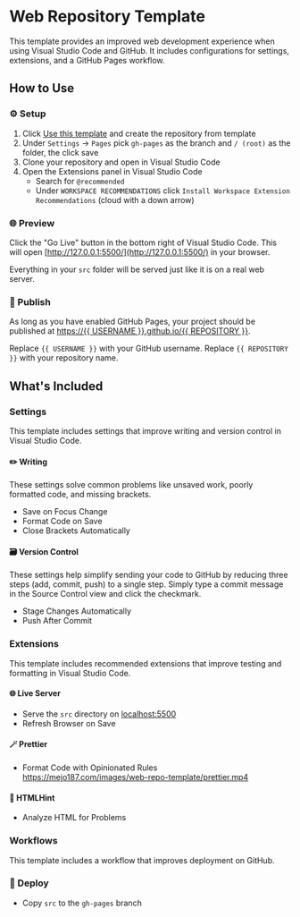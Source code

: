 # Web Repository Template

This template provides an improved web development experience when using Visual Studio Code and GitHub. It includes configurations for settings, extensions, and a GitHub Pages workflow.

## How to Use

### ⚙️ Setup

1. Click [Use this template](https://github.com/ansipes/mejo-web-template) and create the repository from template
2. Under `Settings` -> `Pages` pick `gh-pages` as the branch and `/ (root)` as the folder, the click save
3. Clone your repository and open in Visual Studio Code
4. Open the Extensions panel in Visual Studio Code
   - Search for `@recommended`
   - Under `WORKSPACE RECOMMENDATIONS` click `Install Workspace Extension Recommendations` (cloud with a down arrow)

### 🌐 Preview

Click the "Go Live" button in the bottom right of Visual Studio Code. This will open [http://127.0.0.1:5500/](http://127.0.0.1:5500/) in your browser.

Everything in your `src` folder will be served just like it is on a real web server.

### 🎉 Publish

As long as you have enabled GitHub Pages, your project should be published at [https://{{ USERNAME }}.github.io/{{ REPOSITORY }}](#).

Replace `{{ USERNAME }}` with your GitHub username. Replace `{{ REPOSITORY }}` with your repository name.

## What's Included

### Settings

This template includes settings that improve writing and version control in Visual Studio Code.

#### ✏️ Writing

These settings solve common problems like unsaved work, poorly formatted code, and missing brackets.

- Save on Focus Change
- Format Code on Save
- Close Brackets Automatically

#### 🗃 Version Control

These settings help simplify sending your code to GitHub by reducing three steps (add, commit, push) to a single step. Simply type a commit message in the Source Control view and click the checkmark.

- Stage Changes Automatically
- Push After Commit

### Extensions

This template includes recommended extensions that improve testing and formatting in Visual Studio Code.

#### 🌐 Live Server

- Serve the `src` directory on [localhost:5500](localhost:5500)
- Refresh Browser on Save

#### 🪄 Prettier

- Format Code with Opinionated Rules  
https://mejo187.com/images/web-repo-template/prettier.mp4

#### 🔎 HTMLHint

- Analyze HTML for Problems

### Workflows

This template includes a workflow that improves deployment on GitHub.

### 🚀 Deploy

- Copy `src` to the `gh-pages` branch
